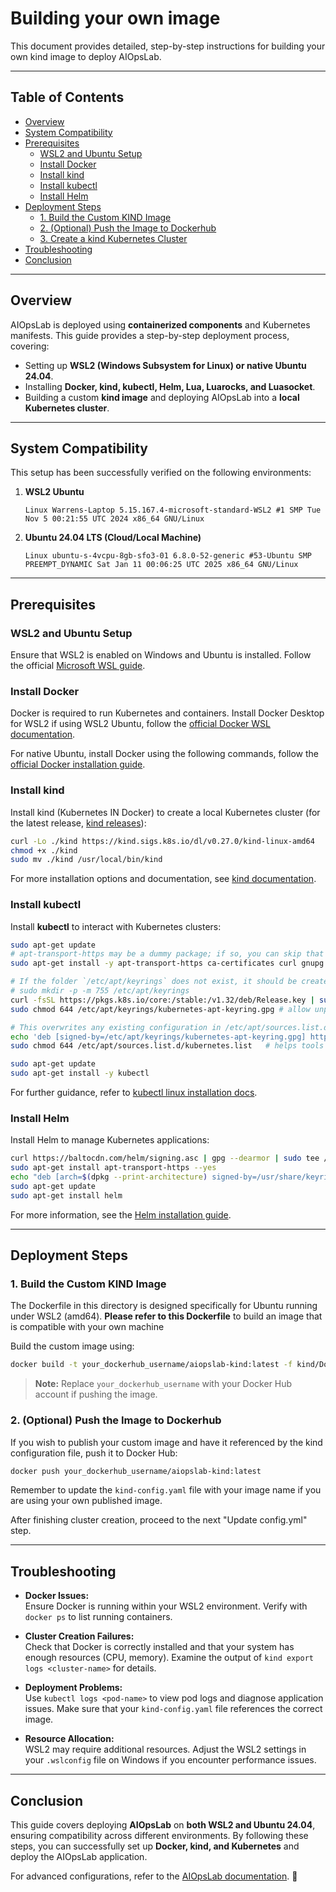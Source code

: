 # Building your own image

This document provides detailed, step-by-step instructions for building your own kind image to deploy AIOpsLab.

---

## Table of Contents

- [Overview](#overview)
- [System Compatibility](#system-compatibility)
- [Prerequisites](#prerequisites)
  - [WSL2 and Ubuntu Setup](#wsl2-and-ubuntu-setup)
  - [Install Docker](#install-docker)
  - [Install kind](#install-kind)
  - [Install kubectl](#install-kubectl)
  - [Install Helm](#install-helm)
- [Deployment Steps](#deployment-steps)
  - [1. Build the Custom KIND Image](#1-build-the-custom-kind-image)
  - [2. (Optional) Push the Image to Dockerhub](#2-optional-push-the-image-to-dockerhub)
  - [3. Create a kind Kubernetes Cluster](#4-create-a-kind-kubernetes-cluster)
- [Troubleshooting](#troubleshooting)
- [Conclusion](#conclusion)

---

## **Overview**
AIOpsLab is deployed using **containerized components** and Kubernetes manifests. This guide provides a step-by-step deployment process, covering:

- Setting up **WSL2 (Windows Subsystem for Linux) or native Ubuntu 24.04**.
- Installing **Docker, kind, kubectl, Helm, Lua, Luarocks, and Luasocket**.
- Building a custom **kind image** and deploying AIOpsLab into a **local Kubernetes cluster**.

---

## **System Compatibility**
This setup has been successfully verified on the following environments:
1. **WSL2 Ubuntu**  
   ```
   Linux Warrens-Laptop 5.15.167.4-microsoft-standard-WSL2 #1 SMP Tue Nov 5 00:21:55 UTC 2024 x86_64 GNU/Linux
   ```
2. **Ubuntu 24.04 LTS (Cloud/Local Machine)**  
   ```
   Linux ubuntu-s-4vcpu-8gb-sfo3-01 6.8.0-52-generic #53-Ubuntu SMP PREEMPT_DYNAMIC Sat Jan 11 00:06:25 UTC 2025 x86_64 GNU/Linux
   ```

---

## **Prerequisites**

### **WSL2 and Ubuntu Setup**
Ensure that WSL2 is enabled on Windows and Ubuntu is installed. Follow the official [Microsoft WSL guide](https://learn.microsoft.com/en-us/windows/wsl/install).


### **Install Docker**
Docker is required to run Kubernetes and containers. Install Docker Desktop for WSL2 if using WSL2 Ubuntu, follow the [official Docker WSL documentation](https://docs.docker.com/desktop/wsl/).

For native Ubuntu, install Docker using the following commands, follow the [official Docker installation guide](https://docs.docker.com/engine/install/ubuntu/).

### **Install kind**
Install kind (Kubernetes IN Docker) to create a local Kubernetes cluster (for the latest release, [kind releases](https://github.com/kubernetes-sigs/kind/releases)):
```bash
curl -Lo ./kind https://kind.sigs.k8s.io/dl/v0.27.0/kind-linux-amd64
chmod +x ./kind
sudo mv ./kind /usr/local/bin/kind
```

For more installation options and documentation, see [kind documentation](https://kind.sigs.k8s.io/docs/user/quick-start/). 
### **Install kubectl**
Install **kubectl** to interact with Kubernetes clusters:
```bash
sudo apt-get update
# apt-transport-https may be a dummy package; if so, you can skip that package
sudo apt-get install -y apt-transport-https ca-certificates curl gnupg

# If the folder `/etc/apt/keyrings` does not exist, it should be created before the curl command, read the note below.
# sudo mkdir -p -m 755 /etc/apt/keyrings
curl -fsSL https://pkgs.k8s.io/core:/stable:/v1.32/deb/Release.key | sudo gpg --dearmor -o /etc/apt/keyrings/kubernetes-apt-keyring.gpg
sudo chmod 644 /etc/apt/keyrings/kubernetes-apt-keyring.gpg # allow unprivileged APT programs to read this keyring

# This overwrites any existing configuration in /etc/apt/sources.list.d/kubernetes.list
echo 'deb [signed-by=/etc/apt/keyrings/kubernetes-apt-keyring.gpg] https://pkgs.k8s.io/core:/stable:/v1.32/deb/ /' | sudo tee /etc/apt/sources.list.d/kubernetes.list
sudo chmod 644 /etc/apt/sources.list.d/kubernetes.list   # helps tools such as command-not-found to work correctly

sudo apt-get update
sudo apt-get install -y kubectl
```

For further guidance, refer to [kubectl linux installation docs](https://kubernetes.io/docs/tasks/tools/install-kubectl-linux/).

### Install Helm

Install Helm to manage Kubernetes applications:

```bash
curl https://baltocdn.com/helm/signing.asc | gpg --dearmor | sudo tee /usr/share/keyrings/helm.gpg > /dev/null
sudo apt-get install apt-transport-https --yes
echo "deb [arch=$(dpkg --print-architecture) signed-by=/usr/share/keyrings/helm.gpg] https://baltocdn.com/helm/stable/debian/ all main" | sudo tee /etc/apt/sources.list.d/helm-stable-debian.list
sudo apt-get update
sudo apt-get install helm
```

For more information, see the [Helm installation guide](https://helm.sh/docs/intro/install/).

---

## Deployment Steps

### 1. Build the Custom KIND Image

The Dockerfile in this directory is designed specifically for Ubuntu running under WSL2 (amd64). **Please refer to this Dockerfile** to build an image that is compatible with your own machine 

Build the custom image using:

```bash
docker build -t your_dockerhub_username/aiopslab-kind:latest -f kind/Dockerfile .
```
> **Note:** Replace `your_dockerhub_username` with your Docker Hub account if pushing the image.

### 2. (Optional) Push the Image to Dockerhub

If you wish to publish your custom image and have it referenced by the kind configuration file, push it to Docker Hub:

```bash
docker push your_dockerhub_username/aiopslab-kind:latest
```

Remember to update the `kind-config.yaml` file with your image name if you are using your own published image.


After finishing cluster creation, proceed to the next "Update config.yml" step.

---

## **Troubleshooting**

- **Docker Issues:**  
  Ensure Docker is running within your WSL2 environment. Verify with `docker ps` to list running containers.

- **Cluster Creation Failures:**  
  Check that Docker is correctly installed and that your system has enough resources (CPU, memory). Examine the output of `kind export logs <cluster-name>` for details.

- **Deployment Problems:**  
  Use `kubectl logs <pod-name>` to view pod logs and diagnose application issues. Make sure that your `kind-config.yaml` file references the correct image.

- **Resource Allocation:**  
  WSL2 may require additional resources. Adjust the WSL2 settings in your `.wslconfig` file on Windows if you encounter performance issues.

---

## **Conclusion**
This guide covers deploying **AIOpsLab** on **both WSL2 and Ubuntu 24.04**, ensuring compatibility across different environments. By following these steps, you can successfully set up **Docker, kind, and Kubernetes** and deploy the AIOpsLab application.

For advanced configurations, refer to the [AIOpsLab documentation](https://github.com/Flemington8/AIOpsLab). 🚀
